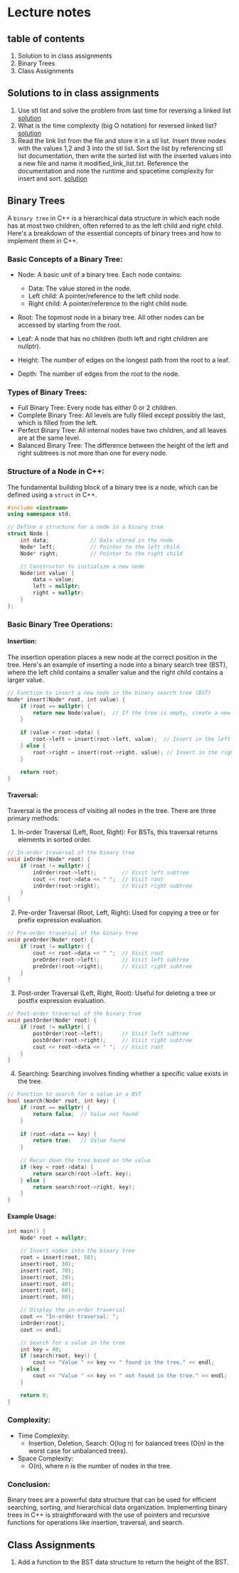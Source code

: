 # Lecture notes

## table of contents
1. Solution to in class assignments
2. Binary Trees
3. Class Assignments


## Solutions to in class assignments
1. Use stl list and solve the problem from last time for reversing a linked list [solution](./class_assignment_solutions/answers.cpp)
2. What is the time complexity (big O notation) for reversed linked list? [solution](./class_assignment_solutions/answers.cpp)
3. Read the link list from the file and store it in a stl list. Insert three nodes with the values 1,2 and 3 into the stl list. Sort the list by referencing stl list documentation, then write the sorted list with the inserted values into a new file and name it modified_link_list.txt. Reference the documentation and note the runtime and spacetime complexity for insert and sort. [solution](./class_assignment_solutions/answers.cpp)


## Binary Trees
A ```binary tree``` in C++ is a hierarchical data structure in which each node has at most two children, often referred to as the left child and right child. Here's a breakdown of the essential concepts of binary trees and how to implement them in C++.

### Basic Concepts of a Binary Tree:
* Node: A basic unit of a binary tree. Each node contains:
  * Data: The value stored in the node.
  * Left child: A pointer/reference to the left child node.
  * Right child: A pointer/reference to the right child node.

* Root: The topmost node in a binary tree. All other nodes can be accessed by starting from the root.

* Leaf: A node that has no children (both left and right children are nullptr).

* Height: The number of edges on the longest path from the root to a leaf.

* Depth: The number of edges from the root to the node.

### Types of Binary Trees:
* Full Binary Tree: Every node has either 0 or 2 children.
* Complete Binary Tree: All levels are fully filled except possibly the last, which is filled from the left.
* Perfect Binary Tree: All internal nodes have two children, and all leaves are at the same level.
* Balanced Binary Tree: The difference between the height of the left and right subtrees is not more than one for every node.

### Structure of a Node in C++:
The fundamental building block of a binary tree is a node, which can be defined using a ```struct``` in C++.

```cpp
#include <iostream>
using namespace std;

// Define a structure for a node in a binary tree
struct Node {
    int data;             // Data stored in the node
    Node* left;           // Pointer to the left child
    Node* right;          // Pointer to the right child

    // Constructor to initialize a new node
    Node(int value) {
        data = value;
        left = nullptr;
        right = nullptr;
    }
};
```


### Basic Binary Tree Operations:
#### Insertion:
The insertion operation places a new node at the correct position in the tree. Here's an example of inserting a node into a binary search tree (BST), where the left child contains a smaller value and the right child contains a larger value.

```cpp
// Function to insert a new node in the binary search tree (BST)
Node* insert(Node* root, int value) {
    if (root == nullptr) {
        return new Node(value);  // If the tree is empty, create a new node
    }
    
    if (value < root->data) {
        root->left = insert(root->left, value);  // Insert in the left subtree
    } else {
        root->right = insert(root->right, value); // Insert in the right subtree
    }
    
    return root;
}
```

#### Traversal:
Traversal is the process of visiting all nodes in the tree. There are three primary methods:

1. In-order Traversal (Left, Root, Right):
For BSTs, this traversal returns elements in sorted order.
```cpp
// In-order traversal of the binary tree
void inOrder(Node* root) {
    if (root != nullptr) {
        inOrder(root->left);        // Visit left subtree
        cout << root->data << " ";  // Visit root
        inOrder(root->right);       // Visit right subtree
    }
}
```

2. Pre-order Traversal (Root, Left, Right):
Used for copying a tree or for prefix expression evaluation.
```cpp
// Pre-order traversal of the binary tree
void preOrder(Node* root) {
    if (root != nullptr) {
        cout << root->data << " ";  // Visit root
        preOrder(root->left);       // Visit left subtree
        preOrder(root->right);      // Visit right subtree
    }
}
```

3. Post-order Traversal (Left, Right, Root):
Useful for deleting a tree or postfix expression evaluation.
```cpp
// Post-order traversal of the binary tree
void postOrder(Node* root) {
    if (root != nullptr) {
        postOrder(root->left);      // Visit left subtree
        postOrder(root->right);     // Visit right subtree
        cout << root->data << " ";  // Visit root
    }
}
```
4. Searching:
Searching involves finding whether a specific value exists in the tree.

```cpp
// Function to search for a value in a BST
bool search(Node* root, int key) {
    if (root == nullptr) {
        return false;  // Value not found
    }
    
    if (root->data == key) {
        return true;   // Value found
    }
    
    // Recur down the tree based on the value
    if (key < root->data) {
        return search(root->left, key);
    } else {
        return search(root->right, key);
    }
}
```

#### Example Usage:
```cpp
int main() {
    Node* root = nullptr;

    // Insert nodes into the binary tree
    root = insert(root, 50);
    insert(root, 30);
    insert(root, 70);
    insert(root, 20);
    insert(root, 40);
    insert(root, 60);
    insert(root, 80);

    // Display the in-order traversal
    cout << "In-order traversal: ";
    inOrder(root);
    cout << endl;

    // Search for a value in the tree
    int key = 40;
    if (search(root, key)) {
        cout << "Value " << key << " found in the tree." << endl;
    } else {
        cout << "Value " << key << " not found in the tree." << endl;
    }

    return 0;
}
```

### Complexity:
* Time Complexity:
  * Insertion, Deletion, Search: O(log n) for balanced trees (O(n) in the worst case for unbalanced trees).
* Space Complexity:
  * O(n), where n is the number of nodes in the tree.

### Conclusion:
Binary trees are a powerful data structure that can be used for efficient searching, sorting, and hierarchical data organization. Implementing binary trees in C++ is straightforward with the use of pointers and recursive functions for operations like insertion, traversal, and search.

## Class Assignments
1. Add a function to the BST data structure to return the height of the BST. 